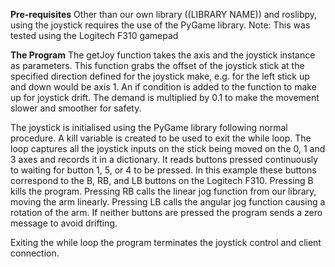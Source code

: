 **Pre-requisites**
Other than our own library ((LIBRARY NAME)) and roslibpy, using the joystick requires the use of the PyGame library.
Note: This was tested using the Logitech F310 gamepad

**The Program**
The getJoy function takes the axis and the joystick instance as parameters.
This function grabs the offset of the joystick stick at the specified direction defined for the joystick make, e.g. for the left stick up and down would be axis 1.
An if condition is added to the function to make up for joystick drift.
The demand is multiplied by 0.1 to make the movement slower and smoother for safety.

The joystick is initialised using the PyGame library following normal procedure.
A kill variable is created to be used to exit the while loop.
The loop captures all the joystick inputs on the stick being moved on the 0, 1 and 3 axes and records it in a dictionary.
It reads buttons pressed continuously to waiting for button 1, 5, or 4 to be pressed. In this example these buttons correspond to the B, RB, and LB buttons on the Logitech F310.
Pressing B kills the program.
Pressing RB calls the linear jog function from our library, moving the arm linearly.
Pressing LB calls the angular jog function causing a rotation of the arm.
If neither buttons are pressed the program sends a zero message to avoid drifting.

Exiting the while loop the program terminates the joystick control and client connection.